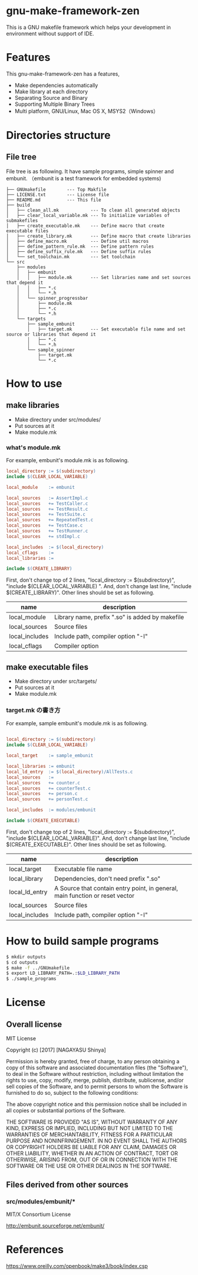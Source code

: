 gnu-make-framework-zen
==========================

This is a GNU makefile framework which helps your development in environment without support of IDE.

# Features

This gnu-make-framework-zen has a features,

+ Make dependencies automatically
+ Make library at each directory
+ Separating Source and Binary
+ Supporting Multiple Binary Trees
+ Multi platform, GNU/Linux, Mac OS X, MSYS2（Windows）


# Directories structure

## File tree

File tree is as following. It have sample programs, simple spinner and embunit.
（embunit is a test framework for embedded systems)


```
├── GNUmakefile        --- Top Makfile
├── LICENSE.txt        --- License file
├── README.md          --- This file
├── build
│   ├── clean_all.mk            --- To clean all generated objects
│   ├── clear_local_variable.mk --- To initialize variables of submakefiles
│   ├── create_executable.mk    --- Define macro that create executable files
│   ├── create_library.mk       --- Define macro that create libraries
│   ├── define_macro.mk         --- Define util macros
│   ├── define_pattern_rule.mk  --- Define pattern rules
│   ├── define_suffix_rule.mk   --- Define suffix rules
│   └── set_toolchain.mk        --- Set toolchain
└── src
    ├── modules
    │   ├── embunit
    │   │   ├── module.mk       --- Set libraries name and set sources that depend it
    │   │   ├── *.c
    │   │   └── *.h
    │   └── spinner_progressbar
    │       ├── module.mk
    │       ├── *.c
    │       └── *.h
    └── targets
        ├── sample_embunit
        │   ├── target.mk       --- Set executable file name and set source or libraries that depend it
        │   ├── *.c
        │   └── *.h
        └── sample_spinner
            ├── target.mk
            └── *.c
```
# How to use

## make libraries

+ Make directory under src/modules/
+ Put sources at it
+ Make module.mk

### what's module.mk

For example, embunit's module.mk is as following.

```makefile
local_directory := $(subdirectory)
include $(CLEAR_LOCAL_VARIABLE)

local_module    := embunit

local_sources   := AssertImpl.c
local_sources   += TestCaller.c
local_sources   += TestResult.c
local_sources   += TestSuite.c
local_sources   += RepeatedTest.c
local_sources   += TestCase.c
local_sources   += TestRunner.c
local_sources   += stdImpl.c

local_includes  := $(local_directory)
local_cflags    :=
local_libraries :=

include $(CREATE_LIBRARY)
```

First, don't change top of 2 lines, "local_directory := $(subdirectory)", "include $(CLEAR_LOCAL_VARIABLE) ". And, don't change last line, "include $(CREATE_LIBRARY)".
Other lines should be set as following.

| name            | description                                 |
| --------------  | ----------------------------------          |
| local_module    | Library name, prefix ".so" is added by makefile |
| local_sources   | Source files |
| local_includes  | Include path, compiler option "-I" |
| local_cflags    | Compiler option |


## make executable files

+ Make directory under src/targets/
+ Put sources at it
+ Make module.mk

### target.mk の書き方

For example, sample embunit's module.mk is as following.

```makefile

local_directory := $(subdirectory)
include $(CLEAR_LOCAL_VARIABLE)

local_target    := sample_embunit

local_libraries := embunit
local_ld_entry  := $(local_directory)/AllTests.c
local_sources   :=
local_sources   += counter.c
local_sources   += counterTest.c
local_sources   += person.c
local_sources   += personTest.c

local_includes  := modules/embunit

include $(CREATE_EXECUTABLE)
```

First, don't change top of 2 lines, "local_directory := $(subdirectory)", "include $(CLEAR_LOCAL_VARIABLE)". And, don't change last line, "include $(CREATE_EXECUTABLE)".
Other lines should be set as following.

| name            | description                                 |
| --------------  | ----------------------------------   |
| local_target    | Executable file name |
| local_library   | Dependencies, don't need prefix ".so" |
| local_ld_entry  | A Source that contain entry point, in general, main function or reset vector |
| local_sources   | Source files |
| local_includes  | Include path, compiler option "-I" |

# How to build sample programs

```sh
$ mkdir outputs
$ cd outputs
$ make -f ../GNUmakefile
$ export LD_LIBRARY_PATH=.:$LD_LIBRARY_PATH
$ ./sample_programs
```


# License


## Overall license

MIT License

Copyright (c) [2017] [NAGAYASU Shinya]

Permission is hereby granted, free of charge, to any person obtaining a copy
of this software and associated documentation files (the "Software"), to deal
in the Software without restriction, including without limitation the rights
to use, copy, modify, merge, publish, distribute, sublicense, and/or sell
copies of the Software, and to permit persons to whom the Software is
furnished to do so, subject to the following conditions:

The above copyright notice and this permission notice shall be included in all
copies or substantial portions of the Software.

THE SOFTWARE IS PROVIDED "AS IS", WITHOUT WARRANTY OF ANY KIND, EXPRESS OR
IMPLIED, INCLUDING BUT NOT LIMITED TO THE WARRANTIES OF MERCHANTABILITY,
FITNESS FOR A PARTICULAR PURPOSE AND NONINFRINGEMENT. IN NO EVENT SHALL THE
AUTHORS OR COPYRIGHT HOLDERS BE LIABLE FOR ANY CLAIM, DAMAGES OR OTHER
LIABILITY, WHETHER IN AN ACTION OF CONTRACT, TORT OR OTHERWISE, ARISING FROM,
OUT OF OR IN CONNECTION WITH THE SOFTWARE OR THE USE OR OTHER DEALINGS IN THE
SOFTWARE.


## Files derived from other sources

### src/modules/embunit/*

MIT/X Consortium License

http://embunit.sourceforge.net/embunit/

# References

https://www.oreilly.com/openbook/make3/book/index.csp
